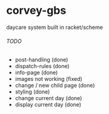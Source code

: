 # corvey-gbs
 daycare system built in racket/scheme

###### TODO

- post-handling (done)
- dispatch-rules (done)
- info-page (done)
- images not working (fixed)
- change / new child page (done)
- styling (done)
- change current day (done)
- display current day (done)
